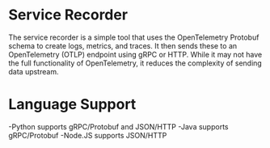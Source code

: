 # Service Recorder
The service recorder is a simple tool that uses the OpenTelemetry Protobuf schema to create logs, metrics, and traces.  It then sends these to an OpenTelemetry (OTLP) endpoint using gRPC or HTTP.  While it may not have the full functionality of OpenTelemetry, it reduces the complexity of sending data upstream.

# Language Support
-Python supports gRPC/Protobuf and JSON/HTTP
-Java supports gRPC/Protobuf
-Node.JS supports JSON/HTTP